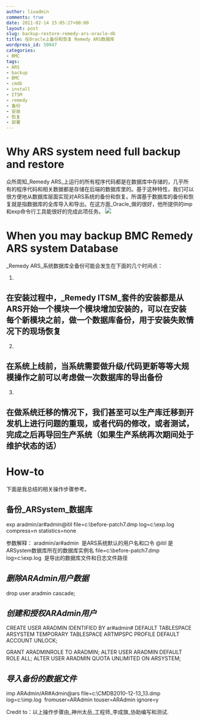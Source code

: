```yaml
---
author: liuadmin
comments: true
date: 2011-02-14 15:05:27+00:00
layout: post
slug: backup-restore-remedy-ars-oracle-db
title: 在Oracle上备份和恢复 Remedy ARS数据库
wordpress_id: 50947
categories:
- BMC
tags:
- ARS
- backup
- BMC
- cmdb
- install
- ITSM
- remedy
- 备份
- 安装
- 恢复
- 部署
---
```


# Why ARS system need full backup and restore


众所周知_Remedy ARS_上运行的所有程序代码都是在数据库中存储的，几乎所有的程序代码和相关数据都是存储在后端的数据库里的。基于这种特性，我们可以很方便地从数据库层面实现对ARS系统的备份和恢复。所谓基于数据库的备份和恢复就是指数据库的全库导入和导出。在这方面_Oracle_做的很好，他所提供的imp和exp命令行工具能很好的完成此项任务。
![](http://img.en25.com/Web/BMCSoftwareInc/eloqua_webform_banner_868w_arch07.jpg)


# When you may backup BMC Remedy ARS system Database


_Remedy ARS_系统数据库全备份可能会发生在下面的几个时间点：



	
  1. 


## 在安装过程中，_Remedy ITSM_套件的安装都是从ARS开始一个模块一个模块增加安装的，可以在安装每个新模块之前，做一个数据库备份，用于安装失败情况下的现场恢复




	
  2. 


## 在系统上线前，当系统需要做升级/代码更新等等大规模操作之前可以考虑做一次数据库的导出备份




	
  3. 


## 在做系统迁移的情况下，我们甚至可以生产库迁移到开发机上进行问题的重现，或者代码的修改，或者测试，完成之后再导回生产系统（如果生产系统再次期间处于维护状态的话）







# How-to


下面是我总结的相关操作步骤参考。


## 备份_ARSystem_数据库


exp aradmin/ar#admin@itil file=c:\before-patch7.dmp log=c:\exp.log compress=n statistics=none

参数解释：
aradmin/ar#admin  是ARS系统默认的用户名和口令
@itil 是ARSystem数据库所在的数据库实例名
file=c:\before-patch7.dmp log=c:\exp.log  是导出的数据库文件和日志文件路径


## _删除ARAdmin用户数据_


drop user aradmin cascade;


## _创建和授权ARAdmin用户_


CREATE USER ARADMIN
IDENTIFIED BY ar#admin#
DEFAULT TABLESPACE ARSYSTEM
TEMPORARY TABLESPACE ARTMPSPC
PROFILE DEFAULT
ACCOUNT UNLOCK;

GRANT ARADMINROLE TO ARADMIN;
ALTER USER ARADMIN DEFAULT ROLE ALL;
ALTER USER ARADMIN QUOTA UNLIMITED ON ARSYSTEM;


## _导入备份的数据文件_


imp ARAdmin/AR#Admin@ars file=c:\CMDB2010-12-13_13.dmp log=c:\imp.log  fromuser=ARAdmin touser=ARAdmin ignore=y

Credit to：以上操作步骤由_神州太岳_工程师_李成旗_协助编写和测试.
